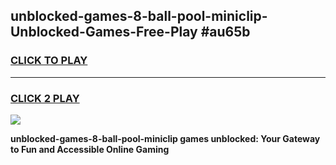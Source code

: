 
## unblocked-games-8-ball-pool-miniclip-Unblocked-Games-Free-Play #au65b
<h3>
<a href="https://us.freeplayer.one?title=unblocked-games-8-ball-pool-miniclip&ref=9M">CLICK TO PLAY</a></h3>
<hr>

<h3>
<a href="https://us.freeplayer.one?title=unblocked-games-8-ball-pool-miniclip&ref=9M">CLICK 2 PLAY</a>
  
</h3>

<a href="https://us.freeplayer.one?title=unblocked-games-8-ball-pool-miniclip&ref=9M"><img src="https://clearcache.store/games.png"></a>


**unblocked-games-8-ball-pool-miniclip games unblocked: Your Gateway to Fun and Accessible Online Gaming**
